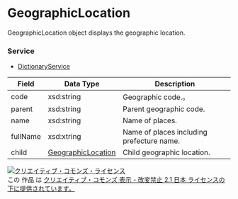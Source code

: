 # GeographicLocation
GeographicLocation object displays the geographic location.
### Service
+ [DictionaryService](../services/DictionaryService.md)

| Field | Data Type | Description | 
|---|---|---|
| code| xsd:string| Geographic code.。 |
| parent| xsd:string| Parent geographic code. |
| name| xsd:string| Name of places. |
| fullName| xsd:xtring| Name of places including prefecture name. |
| child| <a href="../data/GeographicLocation.md">GeographicLocation</a>| Child geographic location. |
<a rel="license" href="http://creativecommons.org/licenses/by-nd/2.1/jp/"><img alt="クリエイティブ・コモンズ・ライセンス" style="border-width:0" src="https://i.creativecommons.org/l/by-nd/2.1/jp/88x31.png" /></a><br />この 作品 は <a rel="license" href="http://creativecommons.org/licenses/by-nd/2.1/jp/">クリエイティブ・コモンズ 表示 - 改変禁止 2.1 日本 ライセンスの下に提供されています。</a>
